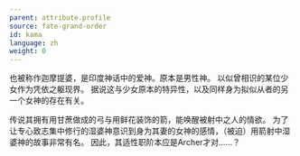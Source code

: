 ```yaml
---
parent: attribute.profile
source: fate-grand-order
id: kama
language: zh
weight: 0
---
```


也被称作迦摩提婆，是印度神话中的爱神。原本是男性神。
以似曾相识的某位少女作为凭依之躯现界。
据说这与少女原本的特异性，以及同样身为拟似从者的另一个女神的存在有关。

传说其拥有用甘蔗做成的弓与用鲜花装饰的箭，能唤醒被射中之人的情欲。
为了让专心致志集中修行的湿婆神意识到身为其妻的女神的感情，（被迫）用箭射中湿婆神的故事非常有名。
因此，其适性职阶本应是Archer才对……？
